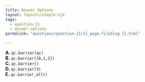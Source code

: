 ```yaml
---
title: Answer Options
layout: layouts/simple.njk
tags:
  - question-11
  - answer_options
permalink: "questions/question-11/{{ page.fileSlug }}.html"

---
```



**A.** `qc.barrier(qc)`  
**B.** `qc.barrier([0,1,2])`  
**C.** `qc.barrier()`  
**D.** `qc.barrier(3)`  
**E.** `qc.barrier_all()`  

